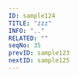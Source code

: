 ```yaml
---
ID: sample124
TITLE: "zzz"
INFO: ".."
RELATED: ""
seqNo: 35
prevID: sample123
nextID: sample125
---
```

